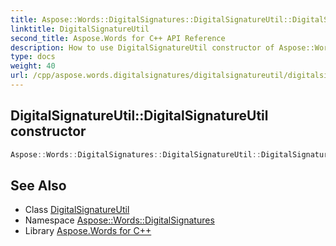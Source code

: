 ```yaml
---
title: Aspose::Words::DigitalSignatures::DigitalSignatureUtil::DigitalSignatureUtil constructor
linktitle: DigitalSignatureUtil
second_title: Aspose.Words for C++ API Reference
description: How to use DigitalSignatureUtil constructor of Aspose::Words::DigitalSignatures::DigitalSignatureUtil class in C++.
type: docs
weight: 40
url: /cpp/aspose.words.digitalsignatures/digitalsignatureutil/digitalsignatureutil/
---
```

## DigitalSignatureUtil::DigitalSignatureUtil constructor




```cpp
Aspose::Words::DigitalSignatures::DigitalSignatureUtil::DigitalSignatureUtil()=delete
```

## See Also

* Class [DigitalSignatureUtil](../)
* Namespace [Aspose::Words::DigitalSignatures](../../)
* Library [Aspose.Words for C++](../../../)
